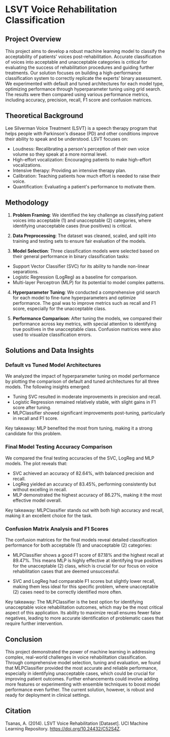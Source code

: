 # LSVT Voice Rehabilitation Classification

## Project Overview

This project aims to develop a robust machine learning model to classify the acceptability of patients' voices post-rehabilitation. Accurate classification of voices into acceptable and unacceptable categories is critical for evaluating the success of rehabilitation procedures and guiding further treatments. Our solution focuses on building a high-performance classification system to correctly replicate the experts' binary assessment. We experimented with default and tuned architectures for each model type, optimizing performance through hyperparameter tuning using grid search. The results were then compared using various performance metrics, including accuracy, precision, recall, F1 score and confusion matrices.

## Theoretical Background

Lee Silverman Voice Treatment (LSVT) is a speech therapy program that helps people with Parkinson's disease (PD) and other conditions improve their ability to speak and be understood. LSVT focuses on:

- Loudness: Recalibrating a person's perception of their own voice volume so they speak at a more normal level. 
- High-effort vocalization: Encouraging patients to make high-effort vocalizations. 
- Intensive therapy: Providing an intensive therapy plan.
- Calibration: Teaching patients how much effort is needed to raise their voice. 
- Quantification: Evaluating a patient's performance to motivate them.

## Methodology

1. **Problem Framing**: We identified the key challenge as classifying patient voices into acceptable (1) and unacceptable (2) categories, where identifying unacceptable cases (true positives) is critical.

2. **Data Preprocessing**: The dataset was cleaned, scaled, and split into training and testing sets to ensure fair evaluation of the models.

3. **Model Selection**: Three classification models were selected based on their general performance in binary classification tasks:

- Support Vector Classifier (SVC) for its ability to handle non-linear separations.
- Logistic Regression (LogReg) as a baseline for comparison.
- Multi-layer Perceptron (MLP) for its potential to model complex patterns.

4. **Hyperparameter Tuning**: We conducted a comprehensive grid search for each model to fine-tune hyperparameters and optimize performance. The goal was to improve metrics such as recall and F1 score, especially for the unacceptable class.

6. **Performance Comparison**: After tuning the models, we compared their performance across key metrics, with special attention to identifying true positives in the unacceptable class. Confusion matrices were also used to visualize classification errors.

## Solutions and Data Insights

### Default vs Tuned Model Architectures

We analyzed the impact of hyperparameter tuning on model performance by plotting the comparison of default and tuned architectures for all three models. The following insights emerged:

- Tuning SVC resulted in moderate improvements in precision and recall.
- Logistic Regression remained relatively stable, with slight gains in F1 score after tuning.
- MLPClassifier showed significant improvements post-tuning, particularly in recall and F1 score.

Key takeaway: MLP benefited the most from tuning, making it a strong candidate for this problem.

### Final Model Testing Accuracy Comparison

We compared the final testing accuracies of the SVC, LogReg and MLP models. The plot reveals that:

- SVC achieved an accuracy of 82.64%, with balanced precision and recall.
- LogReg yielded an accuracy of 83.45%, performing consistently but without excelling in recall.
- MLP demonstrated the highest accuracy of 86.27%, making it the most effective model overall.

Key takeaway: MLPClassifier stands out with both high accuracy and recall, making it an excellent choice for the task.

### Confusion Matrix Analysis and F1 Scores
The confusion matrices for the final models reveal detailed classification performance for both acceptable (1) and unacceptable (2) categories:

- MLPClassifier shows a good F1 score of 87.18% and the highest recall at 89.47%. This means MLP is highly effective at identifying true positives for the unacceptable (2) class, which is crucial for our focus on voice rehabilitation cases that are deemed unsuccessful.

- SVC and LogReg had comparable F1 scores but slightly lower recall, making them less ideal for this specific problem, where unacceptable (2) cases need to be correctly identified more often.

Key takeaway: The MLPClassifier is the best option for identifying unacceptable voice rehabilitation outcomes, which may be the most critical aspect of this application. Its ability to maximize recall ensures fewer false negatives, leading to more accurate identification of problematic cases that require further intervention.

## Conclusion

This project demonstrated the power of machine learning in addressing complex, real-world challenges in voice rehabilitation classification. Through comprehensive model selection, tuning and evaluation, we found that MLPClassifier provided the most accurate and reliable performance, especially in identifying unacceptable cases, which could be crucial for improving patient outcomes. Further enhancements could involve adding more features or experimenting with ensemble techniques to boost model performance even further. The current solution, however, is robust and ready for deployment in clinical settings.

## Citation
Tsanas, A. (2014). LSVT Voice Rehabilitation [Dataset]. UCI Machine Learning Repository. https://doi.org/10.24432/C52S4Z.
